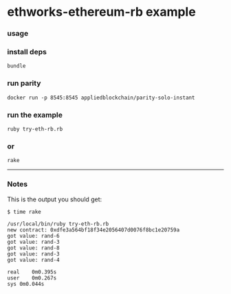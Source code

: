 # ethworks-ethereum-rb example
### usage


### install deps

    bundle


### run parity

    docker run -p 8545:8545 appliedblockchain/parity-solo-instant


### run the example

    ruby try-eth-rb.rb


### or

    rake


---

### Notes

This is the output you should get:

```
$ time rake
```

```
/usr/local/bin/ruby try-eth-rb.rb
new contract: 0xdfe3a564bf18f34e2056407d0076f8bc1e20759a
got value: rand-6
got value: rand-3
got value: rand-8
got value: rand-3
got value: rand-4

real	0m0.395s
user	0m0.267s
sys	0m0.044s
```
